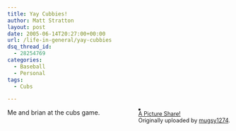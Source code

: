 ```yaml
---
title: Yay Cubbies!
author: Matt Stratton
layout: post
date: 2005-06-14T20:27:00+00:00
url: /life-in-general/yay-cubbies
dsq_thread_id:
  - 28254769
categories:
  - Baseball
  - Personal
tags:
  - Cubs

---
```

<div style="float:right;margin-left:10px;margin-bottom:10px;">
  <a href="http://www.flickr.com/photos/mugsy/19425596/" title="photo sharing"><img src="http://photos13.flickr.com/19425596_04b189e2f2_m.jpg" alt="" style="border:solid 2px #000000;" /></a> <br /> <span style="font-size:.9em;margin-top:0;"> <a href="http://www.flickr.com/photos/mugsy/19425596/">A Picture Share!</a> <br /> Originally uploaded by <a href="http://www.flickr.com/people/mugsy/">mugsy1274</a>. </span>
</div>

Me and brian at the cubs game.